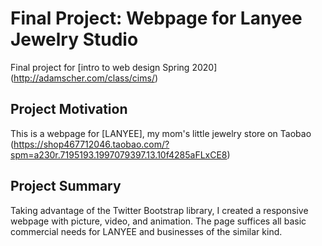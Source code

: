 # Final Project: Webpage for Lanyee Jewelry Studio 
Final project for [intro to web design Spring 2020] (http://adamscher.com/class/cims/)
## Project Motivation
This is a webpage for [LANYEE], my mom's little jewelry store on Taobao (https://shop467712046.taobao.com/?spm=a230r.7195193.1997079397.13.10f4285aFLxCE8)
## Project Summary
Taking advantage of the Twitter Bootstrap library, I created a responsive webpage with picture, video, and animation. The page suffices all basic commercial needs for LANYEE and businesses of the similar kind.
